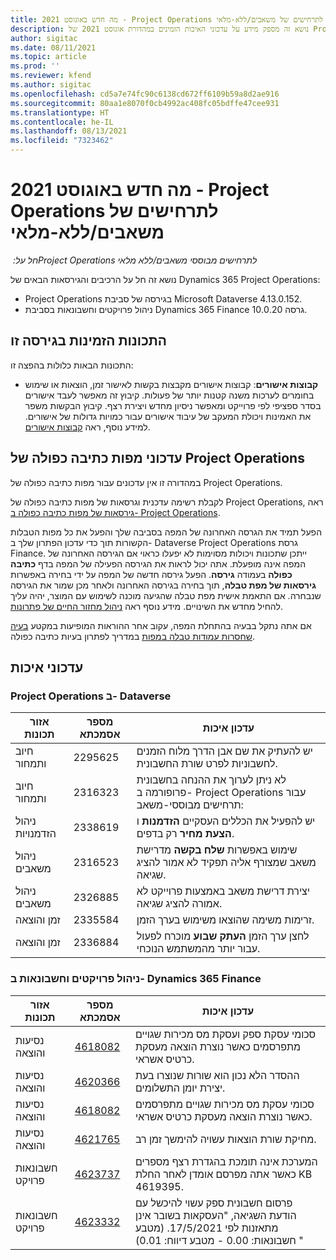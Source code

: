```yaml
---
title: מה חדש באוגוסט 2021 - Project Operations לתרחישים של משאבים/ללא-מלאי
description: נושא זה מספק מידע על עדכוני האיכות הזמינים במהדורת אוגוסט 2021 של Project Operations עבור תרחישים של משאבים/ללא מלאי.
author: sigitac
ms.date: 08/11/2021
ms.topic: article
ms.prod: ''
ms.reviewer: kfend
ms.author: sigitac
ms.openlocfilehash: cd5a7e74fc90c6138cd672ff6109b59a8d2ae916
ms.sourcegitcommit: 80aa1e8070f0cb4992ac408fc05bdffe47cee931
ms.translationtype: HT
ms.contentlocale: he-IL
ms.lasthandoff: 08/13/2021
ms.locfileid: "7323462"
---
```

# <a name="whats-new-august-2021---project-operations-for-resourcenon-stocked-based-scenarios"></a>מה חדש באוגוסט 2021 - Project Operations לתרחישים של משאבים/ללא-מלאי

*חל על: ‏Project Operations לתרחישים מבוססי משאבים/ללא מלאי*

נושא זה חל על הרכיבים והגירסאות הבאים של Dynamics 365 Project Operations:

   - Project Operations בגירסה של סביבת Microsoft Dataverse 4.13.0.152.
   - ניהול פרויקטים וחשבונאות בסביבת Dynamics 365 Finance גרסה 10.0.20.

## <a name="features-included-in-this-release"></a>התכונות הזמינות בגירסה זו

התכונות הבאות כלולות בהפצה זו:

- **קבוצות אישורים**: קבוצות אישורים מקבצות בקשות לאישור זמן, הוצאות או שימוש בחומרים לערכות משנה קטנות יותר של פעולות. קיבוץ זה מאפשר לעבד אישורים בסדר ספציפי לפי פרוייקט ומאפשר ניסיון מחדש ויצירת רצף. קיבוץ הבקשות משפר את האמינות ויכולת המעקב של עיבוד אישורים עבור כמויות גדולות של אישורים. למידע נוסף, ראה [קבוצות אישורים](../approvals/approval-sets.md).

## <a name="project-operations-dual-write-maps-updates"></a>עדכוני מפות כתיבה כפולה של Project Operations

במהדורה זו אין עדכונים עבור מפות כתיבה כפולה של Project Operations. 

לקבלת רשימה עדכנית וגרסאות של מפות כתיבה כפולה של Project Operations, ראה [גירסאות של מפות כתיבה כפולה ב- Project Operations](../environment/resource-dual-write-maps.md).

הפעל תמיד את הגרסה האחרונה של המפה בסביבה שלך והפעל את כל מפות הטבלות הקשורות תוך כדי עדכון הפתרון שלך ב- Dataverse Project Operations גרסת Finance. ייתכן שתכונות ויכולות מסוימות לא יפעלו כראוי אם הגירסה האחרונה של המפה אינה מופעלת. אתה יכול לראות את הגירסה הפעילה של המפה בדף **כתיבה כפולה** בעמודה **גירסה**. הפעל גירסה חדשה של המפה על ידי בחירה באפשרות **גירסאות של מפת טבלה**, תוך בחירה בגירסה האחרונה ולאחר מכן שמור את הגירסה שנבחרה. אם התאמת אישית מפת טבלה שהגיעה מוכנה לשימוש עם המוצר, יהיה עליך להחיל מחדש את השינויים. מידע נוסף ראה [ניהול מחזור החיים של פתרונות](/dynamics365/fin-ops-core/dev-itpro/data-entities/dual-write/app-lifecycle-management).

אם אתה נתקל בבעיה בהתחלת המפה, עקוב אחר ההוראות המופיעות במקטע [בעיה שחסרות עמודות טבלה במפות](/dynamics365/fin-ops-core/dev-itpro/data-entities/dual-write/dual-write-troubleshooting-finops-upgrades#missing-table-columns-issue-on-maps) במדריך לפתרון בעיות כתיבה כפולה.

## <a name="quality-updates"></a>עדכוני איכות

### <a name="project-operations-on-dataverse"></a>Project Operations ב- Dataverse

| **אזור תכונות** | **מספר אסמכתא** | **עדכון איכות** |
| --- | --- | --- |
| חיוב ותמחור | 2295625 | יש להעתיק את שם אבן הדרך מלוח הזמנים לחשבוניות לפרט שורת החשבונית. |
| חיוב ותמחור | 2316323 | לא ניתן לערוך את ההנחה בחשבונית פרופורמה ב- Project Operations עבור תרחישים מבוססי-משאב: |
|   ניהול הזדמנויות | 2338619 | יש להפעיל את הכללים העסקיים **הזדמנות** ו **הצעת מחיר** רק בדפים. |
| ניהול משאבים | 2316523 | שימוש באפשרות **שלח בקשה** מדרישת משאב שמצורף אליה תפקיד לא אמור להציג שגיאה. |
| ניהול משאבים | 2326885 | יצירת דרישת משאב באמצעות פרוייקט לא אמורה להציג שגיאה. |
| זמן והוצאה | 2335584 | זרימות משימה שהוצאו משימוש בערך הזמן. |
| זמן והוצאה | 2336884 | לחצן ערך הזמן **העתק שבוע** מוכרח לפעול עבור יותר מהמשתמש הנוכחי. |


### <a name="project-management-and-accounting-on-dynamics-365-finance"></a>ניהול פרויקטים וחשבונאות ב- Dynamics 365 Finance

| אזור תכונות | מספר אסמכתא | עדכון איכות |
| --- | --- | --- |
| נסיעות והוצאה | [4618082](https://fix.lcs.dynamics.com/Issue/Details?kb=4618082&amp;bugId=583101&amp;dbType=3&amp;qc=9c85ac8ca1e5e9cd07fac9e9aa2cb0914724e28b86ad3339dacf7741f554c605) | סכומי עסקת ספק ועסקת מס מכירות שגויים מתפרסמים כאשר נוצרת הוצאה מעסקת כרטיס אשראי. |
| נסיעות והוצאה | [4620366](https://fix.lcs.dynamics.com/Issue/Details?kb=4620366&amp;bugId=579485&amp;dbType=3&amp;qc=e864789bd95505ea624c537d585bf113c2de60b97c88439d44693dbd85aa8e92) | ההסדר הלא נכון הוא שורות שנוצרו בעת יצירת יומן התשלומים. |
| נסיעות והוצאה | [4618082](https://fix.lcs.dynamics.com/Issue/Details?kb=4618082&amp;bugId=583101&amp;dbType=3&amp;qc=9c85ac8ca1e5e9cd07fac9e9aa2cb0914724e28b86ad3339dacf7741f554c605) | סכומי עסקת מס מכירות שגויים מתפרסמים כאשר נוצרת הוצאה מעסקת כרטיס אשראי. |
| נסיעות והוצאה | [4621765](https://fix.lcs.dynamics.com/Issue/Details?kb=4621765&amp;bugId=587306&amp;dbType=3&amp;qc=6fbfad0123d4e95eaf8d5a5a2f6c354577c991b7905c852ab02d1f94e728a876) | מחיקת שורת הוצאות עשויה להימשך זמן רב. |
| חשבונאות פרויקט | [4623737](https://fix.lcs.dynamics.com/Issue/Details?kb=4623737&amp;bugId=598109&amp;dbType=3&amp;qc=4101fc5865201e21815299f2ff11ae46d5d5370510868df86c25ee09a8ca1a0c) | המערכת אינה תומכת בהגדרת רצף מספרים כאשר אתה מפרסם אומדן לאחר החלת KB 4619395. |
| חשבונאות פרויקט | [4623332](https://fix.lcs.dynamics.com/Issue/Details?kb=4623332&amp;bugId=586034&amp;dbType=3&amp;qc=2f64bb1977c4a9c9dd2ce9de7e72230b86eca14b6295c5bbfb614ea97ad81caf) | פרסום חשבונית ספק עשוי להיכשל עם הודעת השגיאה, "העסקאות בשובר אינן מתאזנות לפי 17/5/2021. (מטבע חשבונאות: 0.00 - מטבע דיווח: 0.01) " |
